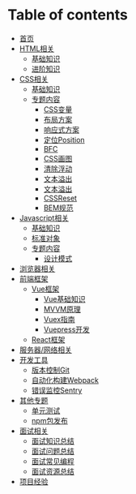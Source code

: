 # Table of contents

* [首页](README.md)
* [HTML相关](html/README.md)
  * [基础知识](html/html-basic.md)
  * [进阶知识](html/html-advanced.md)
* [CSS相关](css/README.md)
  * [基础知识](css/css-basic)
  * [专题内容](css/topics/README.md)
    * [CSS变量]()
    * [布局方案]()
    * [响应式方案]()
    * [定位Position]()
    * [BFC]()
    * [CSS画图]()
    * [清除浮动]()
    * [文本溢出]()
    * [文本溢出]()
    * [CSSReset]()
    * [BEM规范]()
* [Javascript相关](javascript/README.md)
  * [基础知识]()
  * [标准对象]()
  * [专题内容](javascript/topics/README.md)
    * [设计模式](javascript/topics/pattern.md)
* [浏览器相关](browser/README.md)
* [前端框架](frameworks/README.md)
  * [Vue框架](frameworks/vue/README.md)
    * [Vue基础知识](frameworks/vue/vue-basic.md)
    * [MVVM原理](frameworks/vue/mvvm.md)
    * [Vuex指南](https://github.com/MrEnvision/Front-end_learning_project/tree/master/vuex_tutorial)
    * [Vuepress开发](frameworks/vue/vuepress.md)
  * [React框架](frameworks/react/README.md)
* [服务器/网络相关](network/README.md)
* [开发工具](tools/README.md)
  * [版本控制Git](tools/git.md)
  * [自动化构建Webpack](tools/webpack.md)
  * [错误监控Sentry](tools/sentry.md)
* [其他专题](topics/README.md)
  * [单元测试]()
  * [npm包发布]()
* [面试相关](interview/README.md)
  * [面试知识总结](interview/knowledge.md)
  * [面试问题总结](interview/questions.md)
  * [面试常见编程](interview/coding.md)
  * [面试资源总结](interview/sources.md)
* [项目经验](projects/README.md)
